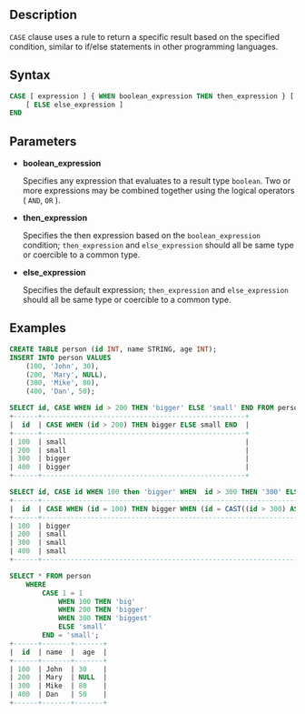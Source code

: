 ## Description

`CASE` clause uses a rule to return a specific result based on the specified condition, similar to if/else statements in other programming languages.

## Syntax

```sql
CASE [ expression ] { WHEN boolean_expression THEN then_expression } [ ... ]
    [ ELSE else_expression ]
END
```

## Parameters

* **boolean_expression**

  Specifies any expression that evaluates to a result type `boolean`. Two or
  more expressions may be combined together using the logical
  operators ( `AND`, `OR` ).

* **then_expression**

  Specifies the then expression based on the `boolean_expression` condition; `then_expression` and `else_expression` should all be same type or coercible to a common type.

* **else_expression**

  Specifies the default expression; `then_expression` and `else_expression` should all be same type or coercible to a common type.

## Examples

```sql
CREATE TABLE person (id INT, name STRING, age INT);
INSERT INTO person VALUES
    (100, 'John', 30),
    (200, 'Mary', NULL),
    (300, 'Mike', 80),
    (400, 'Dan', 50);

SELECT id, CASE WHEN id > 200 THEN 'bigger' ELSE 'small' END FROM person;
+------+--------------------------------------------------+
|  id  | CASE WHEN (id > 200) THEN bigger ELSE small END  |
+------+--------------------------------------------------+
| 100  | small                                            |
| 200  | small                                            |
| 300  | bigger                                           |
| 400  | bigger                                           |
+------+--------------------------------------------------+

SELECT id, CASE id WHEN 100 then 'bigger' WHEN  id > 300 THEN '300' ELSE 'small' END FROM person;
+------+-----------------------------------------------------------------------------------------------+
|  id  | CASE WHEN (id = 100) THEN bigger WHEN (id = CAST((id > 300) AS INT)) THEN 300 ELSE small END  |
+------+-----------------------------------------------------------------------------------------------+
| 100  | bigger                                                                                        |
| 200  | small                                                                                         |
| 300  | small                                                                                         |
| 400  | small                                                                                         |
+------+-----------------------------------------------------------------------------------------------+

SELECT * FROM person
    WHERE
        CASE 1 = 1
            WHEN 100 THEN 'big'
            WHEN 200 THEN 'bigger'
            WHEN 300 THEN 'biggest'
            ELSE 'small'
        END = 'small';
+------+-------+-------+
|  id  | name  |  age  |
+------+-------+-------+
| 100  | John  | 30    |
| 200  | Mary  | NULL  |
| 300  | Mike  | 80    |
| 400  | Dan   | 50    |
+------+-------+-------+
```
